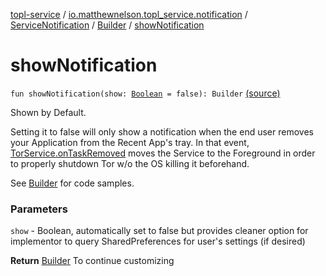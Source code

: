 [topl-service](../../../index.md) / [io.matthewnelson.topl_service.notification](../../index.md) / [ServiceNotification](../index.md) / [Builder](index.md) / [showNotification](./show-notification.md)

# showNotification

`fun showNotification(show: `[`Boolean`](https://kotlinlang.org/api/latest/jvm/stdlib/kotlin/-boolean/index.html)` = false): Builder` [(source)](https://github.com/05nelsonm/TorOnionProxyLibrary-Android/blob/master/topl-service/src/main/java/io/matthewnelson/topl_service/notification/ServiceNotification.kt#L325)

Shown by Default.

Setting it to false will only show a notification when the end user removes your
Application from the Recent App's tray. In that event, [TorService.onTaskRemoved](#)
moves the Service to the Foreground in order to properly shutdown Tor w/o the OS
killing it beforehand.

See [Builder](index.md) for code samples.

### Parameters

`show` - Boolean, automatically set to false but provides cleaner option for
implementor to query SharedPreferences for user's settings (if desired)

**Return**
[Builder](index.md) To continue customizing

